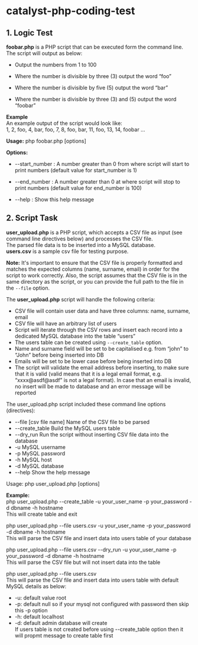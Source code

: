 # catalyst-php-coding-test
## 1. Logic Test
**foobar.php** is a PHP script that can be executed form the command line. <br>The script will output as below:<br>
- Output the numbers from 1 to 100
* Where the number is divisible by three (3) output the word “foo”
+ Where the number is divisible by five (5) output the word “bar”
- Where the number is divisible by three (3) and (5) output the word “foobar” <br>

**Example**<br>
An example output of the script would look like:<br>
1, 2, foo, 4, bar, foo, 7, 8, foo, bar, 11, foo, 13, 14, foobar …

**Usage:** php foobar.php [options]

**Options:**
 - --start_number : A number greater than 0 from where script will start to print numbers 
                   (default value for start_number is 1)
 * --end_number   : A number greater than 0 at where script will stop to print numbers 
                   (default value for end_number is 100)
 + --help         : Show this help message

## 2. Script Task
**user_upload.php** is a PHP script, which accepts a CSV file as input (see command
line directives below) and processes the CSV file. <br>The parsed file data is to be inserted into a MySQL database.<br>
**users.csv** is a sample csv file for testing purpose.<br>

**Note:** It's important to ensure that the CSV file is properly formatted and matches the expected columns (name, surname, email) in order for the script to work correctly. Also, the script assumes that the CSV file is in the same directory as the script, or you can provide the full path to the file in the `--file` option.<br>

The **user_upload.php** script will handle the following criteria:
- CSV file will contain user data and have three columns: name, surname, email
- CSV file will have an arbitrary list of users
- Script will iterate through the CSV rows and insert each record into a dedicated MySQL database into the table “users”
- The users table can be created using `--create_table` option.
- Name and surname field will be set to be capitalised e.g. from “john” to “John” before being inserted into DB
- Emails will be set to be lower case before being inserted into DB
- The script will validate the email address before inserting, to make sure that it is valid (valid means that it is a legal email format, e.g. “xxxx@asdf@asdf” is not a legal format). In case that an email is invalid, no insert will be made to database and an error message will be reported

The user_upload.php script included these command line options (directives):<br>
- --file [csv file name]   Name of the CSV file to be parsed
- --create_table           Build the MySQL users table
- --dry_run                Run the script without inserting CSV file data into the database
- -u                       MySQL username
- -p                       MySQL password
- -h                       MySQL host
- -d                       MySQL database
- --help                   Show the help message

Usage: php user_upload.php [options]

**Example:** <br>
php user_upload.php --create_table -u your_user_name -p your_password -d dbname -h hostname<br>
This will create table and exit

php user_upload.php --file users.csv -u your_user_name -p your_password -d dbname -h hostname<br>
This will parse the CSV file and insert data into users table of your database

php user_upload.php --file users.csv --dry_run -u your_user_name -p your_password -d dbname -h hostname<br>
This will parse the CSV file but will not insert data into the table

php user_upload.php --file users.csv<br>
This will parse the CSV file and insert data into users table with default MySQL details as below: <br>
- -u: default value root
- -p: default null so if your mysql not configured with password then skip this -p option
- -h: default localhost
- -d: default admin database will create<br>
If users table is not created before using --create_table option then it will propmt message to create table first


